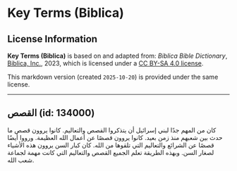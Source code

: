 # Key Terms (Biblica)

## License Information

**Key Terms (Biblica)** is based on and adapted from: _Biblica Bible Dictionary_, [Biblica, Inc.](https://www.biblica.com/), 2023, which is licensed under a [CC BY-SA 4.0 license](https://creativecommons.org/licenses/by-sa/4.0/legalcode.en).

This markdown version (created `2025-10-20`) is provided under the same license.



--------------------------------

## القصص (id: 134000)

كان من المهم جدًا لبني إسرائيل أن يتذكروا القصص والتعاليم. كانوا يروون قصص ما حدث بين شعبهم منذ زمن بعيد. كانوا يروون قصصًا عن أعمال الله العظيمة. ورووا أيضًا قصصًا عن الشرائع والتعاليم التي تلقوها من الله. كان كبار السن يروون هذه الأشياء لصغار السن. وبهذه الطريقة تعلم الجميع القصص والتعاليم التي كانت مهمة لجماعة شعب الله.


